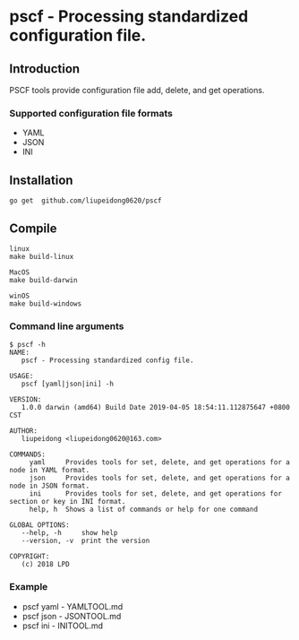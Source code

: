 # pscf - Processing standardized configuration file.

## Introduction
PSCF tools provide configuration file add, delete, and get operations.

### Supported configuration file formats

* YAML
* JSON
* INI

## Installation
`go get  github.com/liupeidong0620/pscf`

## Compile
```
linux
make build-linux

MacOS
make build-darwin

winOS
make build-windows
```

### Command line arguments
```
$ pscf -h
NAME:
   pscf - Processing standardized config file.

USAGE:
   pscf [yaml|json|ini] -h

VERSION:
   1.0.0 darwin (amd64) Build Date 2019-04-05 18:54:11.112875647 +0800 CST

AUTHOR:
   liupeidong <liupeidong0620@163.com>

COMMANDS:
     yaml     Provides tools for set, delete, and get operations for a node in YAML format.
     json     Provides tools for set, delete, and get operations for a node in JSON format.
     ini      Provides tools for set, delete, and get operations for section or key in INI format.
     help, h  Shows a list of commands or help for one command

GLOBAL OPTIONS:
   --help, -h     show help
   --version, -v  print the version

COPYRIGHT:
   (c) 2018 LPD
```
### Example

* pscf yaml - YAMLTOOL.md
* pscf json - JSONTOOL.md
* pscf ini  - INITOOL.md

